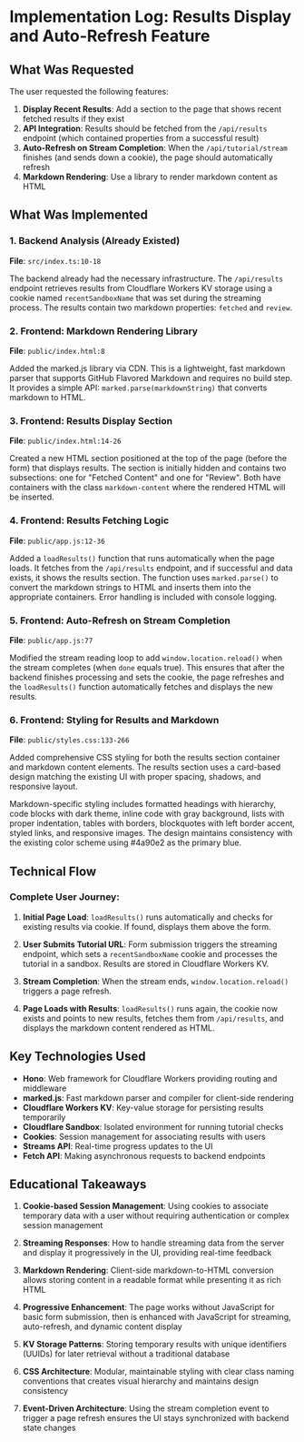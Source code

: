 # Implementation Log: Results Display and Auto-Refresh Feature

## What Was Requested

The user requested the following features:

1. **Display Recent Results**: Add a section to the page that shows recent fetched results if they exist
2. **API Integration**: Results should be fetched from the `/api/results` endpoint (which contained properties from a successful result)
3. **Auto-Refresh on Stream Completion**: When the `/api/tutorial/stream` finishes (and sends down a cookie), the page should automatically refresh
4. **Markdown Rendering**: Use a library to render markdown content as HTML

## What Was Implemented

### 1. Backend Analysis (Already Existed)

**File**: `src/index.ts:10-18`

The backend already had the necessary infrastructure. The `/api/results` endpoint retrieves results from Cloudflare Workers KV storage using a cookie named `recentSandboxName` that was set during the streaming process. The results contain two markdown properties: `fetched` and `review`.

### 2. Frontend: Markdown Rendering Library

**File**: `public/index.html:8`

Added the marked.js library via CDN. This is a lightweight, fast markdown parser that supports GitHub Flavored Markdown and requires no build step. It provides a simple API: `marked.parse(markdownString)` that converts markdown to HTML.

### 3. Frontend: Results Display Section

**File**: `public/index.html:14-26`

Created a new HTML section positioned at the top of the page (before the form) that displays results. The section is initially hidden and contains two subsections: one for "Fetched Content" and one for "Review". Both have containers with the class `markdown-content` where the rendered HTML will be inserted.

### 4. Frontend: Results Fetching Logic

**File**: `public/app.js:12-36`

Added a `loadResults()` function that runs automatically when the page loads. It fetches from the `/api/results` endpoint, and if successful and data exists, it shows the results section. The function uses `marked.parse()` to convert the markdown strings to HTML and inserts them into the appropriate containers. Error handling is included with console logging.

### 5. Frontend: Auto-Refresh on Stream Completion

**File**: `public/app.js:77`

Modified the stream reading loop to add `window.location.reload()` when the stream completes (when `done` equals true). This ensures that after the backend finishes processing and sets the cookie, the page refreshes and the `loadResults()` function automatically fetches and displays the new results.

### 6. Frontend: Styling for Results and Markdown

**File**: `public/styles.css:133-266`

Added comprehensive CSS styling for both the results section container and markdown content elements. The results section uses a card-based design matching the existing UI with proper spacing, shadows, and responsive layout.

Markdown-specific styling includes formatted headings with hierarchy, code blocks with dark theme, inline code with gray background, lists with proper indentation, tables with borders, blockquotes with left border accent, styled links, and responsive images. The design maintains consistency with the existing color scheme using #4a90e2 as the primary blue.

## Technical Flow

### Complete User Journey:

1. **Initial Page Load**: `loadResults()` runs automatically and checks for existing results via cookie. If found, displays them above the form.

2. **User Submits Tutorial URL**: Form submission triggers the streaming endpoint, which sets a `recentSandboxName` cookie and processes the tutorial in a sandbox. Results are stored in Cloudflare Workers KV.

3. **Stream Completion**: When the stream ends, `window.location.reload()` triggers a page refresh.

4. **Page Loads with Results**: `loadResults()` runs again, the cookie now exists and points to new results, fetches them from `/api/results`, and displays the markdown content rendered as HTML.

## Key Technologies Used

- **Hono**: Web framework for Cloudflare Workers providing routing and middleware
- **marked.js**: Fast markdown parser and compiler for client-side rendering
- **Cloudflare Workers KV**: Key-value storage for persisting results temporarily
- **Cloudflare Sandbox**: Isolated environment for running tutorial checks
- **Cookies**: Session management for associating results with users
- **Streams API**: Real-time progress updates to the UI
- **Fetch API**: Making asynchronous requests to backend endpoints

## Educational Takeaways

1. **Cookie-based Session Management**: Using cookies to associate temporary data with a user without requiring authentication or complex session management

2. **Streaming Responses**: How to handle streaming data from the server and display it progressively in the UI, providing real-time feedback

3. **Markdown Rendering**: Client-side markdown-to-HTML conversion allows storing content in a readable format while presenting it as rich HTML

4. **Progressive Enhancement**: The page works without JavaScript for basic form submission, then is enhanced with JavaScript for streaming, auto-refresh, and dynamic content display

5. **KV Storage Patterns**: Storing temporary results with unique identifiers (UUIDs) for later retrieval without a traditional database

6. **CSS Architecture**: Modular, maintainable styling with clear class naming conventions that creates visual hierarchy and maintains design consistency

7. **Event-Driven Architecture**: Using the stream completion event to trigger a page refresh ensures the UI stays synchronized with backend state changes
